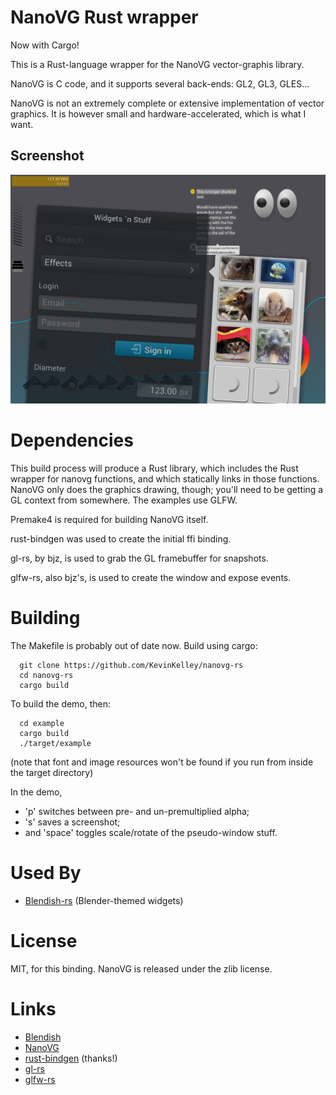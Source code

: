 
NanoVG Rust wrapper
===================

Now with Cargo!


This is a Rust-language wrapper for the NanoVG vector-graphis library.

NanoVG is C code, and it supports several back-ends: GL2, GL3, GLES...

NanoVG is not an extremely complete or extensive implementation of vector graphics.
It is however small and hardware-accelerated, which is what I want.

## Screenshot

![yay! screenshot works in rust demo!](/dump.png?raw=true)

Dependencies
============
This build process will produce a Rust library, which includes the Rust wrapper
for nanovg functions, and which statically links in those functions.
NanoVG only does the graphics drawing, though; you'll need to be
getting a GL context from somewhere.  The examples use GLFW.

Premake4 is required for building NanoVG itself.

rust-bindgen was used to create the initial ffi binding.

gl-rs, by bjz, is used to grab the GL framebuffer for snapshots.

glfw-rs, also bjz's, is used to create the window and expose events.


Building
========

The Makefile is probably out of date now.  Build using cargo:

```
  git clone https://github.com/KevinKelley/nanovg-rs
  cd nanovg-rs
  cargo build
```

To build the demo, then:

```
  cd example
  cargo build
  ./target/example
```

(note that font and image resources won't be found if you run from
inside the target directory)

In the demo,
- 'p' switches between pre- and un-premultiplied alpha;
- 's' saves a screenshot;
- and 'space' toggles scale/rotate of the pseudo-window stuff.


Used By
=======
- [Blendish-rs](https://github.com/KevinKelley/blendish-rs) (Blender-themed widgets)

License
=======
MIT, for this binding. NanoVG is released under the zlib license.

Links
=====
- [Blendish](https://bitbucket.org/duangle/blendish)
- [NanoVG](https://github.com/memononen/nanovg)
- [rust-bindgen](https://github.com/crabtw/rust-bindgen) (thanks!)
- [gl-rs](https://github.com/bjz/gl-rs)
- [glfw-rs](https://github.com/bjz/glfw-rs)